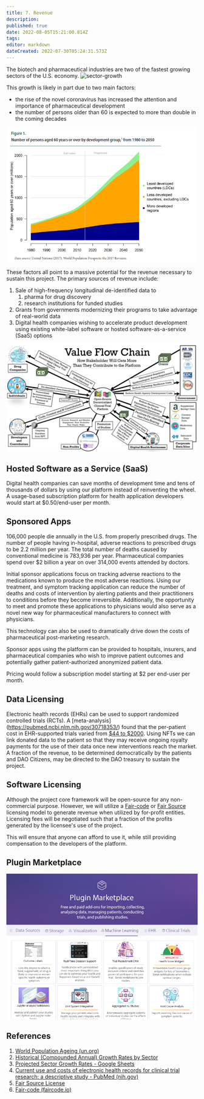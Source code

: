 ```yaml
---
title: 7. Revenue
description: 
published: true
date: 2022-08-05T15:21:00.814Z
tags: 
editor: markdown
dateCreated: 2022-07-30T05:24:31.573Z
---
```


The biotech and pharmaceutical industries are two of the fastest growing sectors of the U.S. economy.
![sector-growth](/assets/sector-growth-rates.png)

This growth is likely in part due to two main factors:

* the rise of the novel coronavirus has increased the attention and importance of pharmaceutical development
* the number of persons older than 60 is expected to more than double in the coming decades

![aging-population](/assets/growth-in-aging-population.png)

These factors all point to a massive potential for the revenue necessary to sustain this project. The primary sources of revenue include:

1. Sale of high-frequency longitudinal de-identified data to
   1. pharma for drug discovery
   2. research institutions for funded studies
2. Grants from governments modernizing their programs to take advantage of real-world data
3. Digital health companies wishing to accelerate product development using existing white-label software or hosted software-as-a-service (SaaS) options

![](/assets/value-flow-chain.png)

## Hosted Software as a Service (SaaS)

Digital health companies can save months of development time and tens of thousands of dollars by using our platform instead of reinventing the wheel.  A usage-based subscription platform for health application developers would start at $0.50/end-user per month.

## Sponsored Apps

106,000 people die annually in the U.S. from properly prescribed drugs.  The number of people having in-hospital, adverse reactions to prescribed drugs to be 2.2 million per year. The total number of deaths caused by conventional medicine is 783,936 per year.   Pharmaceutical companies spend over $2 billion a year on over 314,000 events attended by doctors.

Initial sponsor applications focus on tracking adverse reactions to the medications known to produce the most adverse reactions.   Using our treatment, and symptom tracking application can reduce the number of deaths and costs of intervention by alerting patients and their practitioners to conditions before they become irreversible.  Additionally, the opportunity to meet and promote these applications to physicians would also serve as a novel new way for pharmaceutical manufacturers to connect with physicians.

This technology can also be used to dramatically drive down the costs of pharmaceutical post-marketing research.

Sponsor apps using the platform can be provided to hospitals, insurers, and pharmaceutical companies who wish to improve patient outcomes and potentially gather patient-authorized anonymized patient data.

Pricing would follow a subscription model starting at $2 per end-user per month.

## Data Licensing

Electronic health records (EHRs) can be used to support randomized controlled trials (RCTs). A [meta-analysis]
(https://pubmed.ncbi.nlm.nih.gov/30718353/) found that the
per-patient cost in EHR-supported trials varied from [$44 to $2000](https://pubmed.ncbi.nlm.nih.gov/30718353/).
Using NFTs we can link donated data to the patient so that they may receive ongoing royalty payments for the use of
their data once new interventions reach the market. A fraction of the revenue, to be determined democratically by
the patients and DAO Citizens, may be directed to the DAO treasury to sustain the project.

## Software Licensing

Although the project core framework will be open-source for any non-commercial purpose. However, we will utilize a [Fair-code](https://faircode.io/) or [Fair Source](https://fair.io/?a) licensing model to
generate revenue when utilized by for-profit entities.  Licensing fees will be negotiated such that a fraction of the profits generated by the licensee's use of the project.

This will ensure that anyone can afford to use it, while still providing compensation to the developers of the platform.

## Plugin Marketplace
![plugin marketplace](/assets/plugins/plugin-marketplace.png)



## References

1. [World Population Ageing (un.org)](https://www.un.org/en/development/desa/population/publications/pdf/ageing/WPA2017_Highlights.pdf)
2. [Historical (Compounded Annual) Growth Rates by Sector](https://pages.stern.nyu.edu/~adamodar/New_Home_Page/datafile/histgr.html)
3. [Projected Sector Growth Rates - Google Sheets](https://docs.google.com/spreadsheets/d/1p1_MOl7jD1fx_OxFrHSAxTi2zu0tH2CBUM9MuL-kGco/edit#gid=0)
4. [Current use and costs of electronic health records for clinical trial research: a descriptive study - PubMed (nih.gov)](https://pubmed.ncbi.nlm.nih.gov/30718353/)
5. [Fair Source License](https://fair.io/?a)
6. [Fair-code (faircode.io)](https://faircode.io/)

